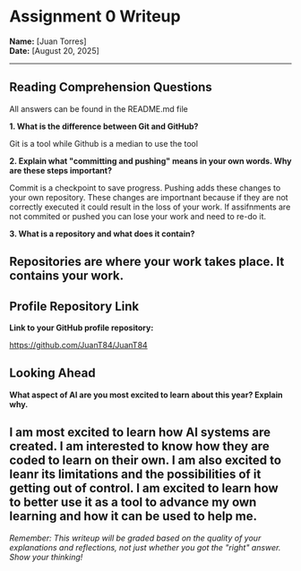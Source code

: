 # Assignment 0 Writeup

**Name:** [Juan Torres]  
**Date:** [August 20, 2025]

---

## Reading Comprehension Questions
All answers can be found in the README.md file

**1. What is the difference between Git and GitHub?**

Git is a tool while Github is a median to use the tool

**2. Explain what "committing and pushing" means in your own words. Why are these steps important?**

Commit is a checkpoint to save progress. Pushing adds these changes to your own repository. These changes are importnant because if they are not correctly executed it could result in the loss of your work. If assifnments are not commited or pushed you can lose your work and need to re-do it.

**3. What is a repository and what does it contain?**

Repositories are where your work takes place. It contains your work. 
---

## Profile Repository Link

**Link to your GitHub profile repository:** 

https://github.com/JuanT84/JuanT84 

## Looking Ahead

**What aspect of AI are you most excited to learn about this year? Explain why.**

I am most excited to learn how AI systems are created. I am interested to know how they are coded to learn on their own. I am also excited to leanr its limitations and the possibilities of it getting out of control. I am excited to learn how to better use it as a tool to advance my own learning and how it can be used to help me.
---

*Remember: This writeup will be graded based on the quality of your explanations and reflections, not just whether you got the "right" answer. Show your thinking!*
